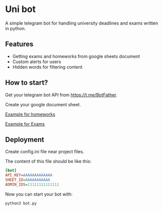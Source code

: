
# Uni bot

A simple telegram bot for handling university deadlines and exams written in python.



## Features

- Getting exams and homeworks from google sheets document
- Custom alerts for users
- Hidden words for filtering content

## How to start?

Get your telegram bot API from https://t.me/BotFather.

Create your google document sheet. 

[Example for homeworks]("https://docs.google.com/spreadsheets/d/16I2GAZeuPgf6hgF9X41eIPItPQD1ELIDY5IHv17MsuY/edit#gid=0")

[Example for Exams]("https://docs.google.com/spreadsheets/d/16I2GAZeuPgf6hgF9X41eIPItPQD1ELIDY5IHv17MsuY/edit#gid=1143993539")

## Deployment

Create config.ini file near project files.

The content of this file should be like this:


```config.ini
[bot]
API_KEY=AAAAAAAAAAAAA
SHEET_ID=AAAAAAAAAAA
ADMIN_IDS=11111111111111
```

Now you can start your bot with:
```
python3 bot.py
```
